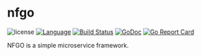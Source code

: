 # nfgo

![license](https://img.shields.io/badge/license-Apache--2.0-green.svg)
[![Language](https://img.shields.io/badge/Language-Go-blue.svg)](https://golang.org/)
[![Build Status](https://github.com/nf-go/nfgo/workflows/Go/badge.svg)](https://github.com/nf-go/nfgo/actions)
[![GoDoc](https://pkg.go.dev/badge/nfgo.ga/nfgo)](https://pkg.go.dev/nfgo.ga/nfgo)
[![Go Report Card](https://goreportcard.com/badge/nfgo.ga/nfgo)](https://goreportcard.com/report/nfgo.ga/nfgo)


NFGO is a simple microservice framework.